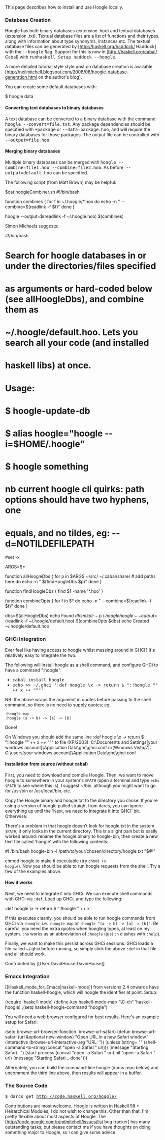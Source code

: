 This page describes how to install and use Hoogle locally.

### Database Creation

Hoogle has both binary databases (extension .hoo) and textual databases (extension .txt). Textual database files are a list of functions and their types, along with information about type synonyms, instances etc. The textual database files can be generated by [http://haskell.org/haddock/ Haddock] with the <tt>--hoogle</tt> flag. Support for this is now in [http://haskell.org/cabal/ Cabal] with <tt>runhaskell Setup haddock --hoogle</tt>.

A more detailed tutorial style style post on database creation is available [http://neilmitchell.blogspot.com/2008/08/hoogle-database-generation.html on the author's blog].

You can create some default databases with:

 $ hoogle data

#### Converting text databases to binary databases

A text database can be converted to a binary database with the command <tt>hoogle --convert=file.txt</tt>. Any package dependencies should be specified with <tt>+package</tt> or <tt>--data=package.hoo</tt>, and will require the binary databases for those packages. The output file can be controlled with <tt>--output=file.hoo</tt>.

#### Merging binary databases

Multiple binary databases can be merged with <tt>hoogle --combine=file1.hoo --combine=file2.hoo</tt>. As before, <tt>--output=default.hoo</tt> can be specified.

The following script (from Matt Brown) may be helpful:

  $cat hoogleCombiner.sh 
  #!/bin/bash
  
  function combines {
    for f in ~/.hoogle/*.hoo
    do
      echo -n " --combine=$(readlink -f $f)"
    done
  }
  
  hoogle --output=$(readlink -f ~/.hoogle.hoo) $(combines)

Simon Michaels suggests: 

  #!/bin/bash
  #
  # Search for hoogle databases in or under the directories/files specified
  # as arguments or hard-coded below (see allHoogleDbs), and combine them as
  # ~/.hoogle/default.hoo.  Lets you search all your code (and installed
  # haskell libs) at once.
  #
  # Usage:
  # $ hoogle-update-db
  # $ alias hoogle="hoogle --i=$HOME/.hoogle"
  # $ hoogle something
  
  # nb current hoogle cli quirks: path options should have two hyphens, one
  # equals, and no tildes, eg: --d=NOTILDEFILEPATH
  
  #set -x
  
  ARGS=$*

  function allHoogleDbs {
      for p in $ARGS ~/src/ ~/.cabal/share/ # add paths here
      do
          echo -n " $(findHoogleDbs $p)"
      done
  }
  
  function findHoogleDbs {
      find $1 -name '*.hoo'
  }

  function combineOpts {
    for f in $*
    do
      echo -n " --combine=$(readlink -f $f)"
    done
  }

  dbs=$(allHoogleDbs)
  echo Found $dbs
  mkdir -p ~/.hoogle
  hoogle --output=$(readlink -f ~/.hoogle/default.hoo) $(combineOpts $dbs)
  echo Created ~/.hoogle/default.hoo


### GHCi Integration

Ever feel like having access to hoogle whilst messing around in GHCi? It's relatively easy to integrate the two. 

The following will install hoogle as a shell command, and configure GHCi to have a command ":hoogle":

* <tt>cabal install hoogle</tt>
* <tt>echo >> ~/.ghci ':def hoogle \x -> return $ ":!hoogle \"" ++ x ++ "\""'</tt>

NB. the above wraps the argument in quotes before passing to the shell command, so there is no need to supply quotes; eg.

    :hoogle map
    :hoogle (a -> b) -> [a] -> [b]

Done!

On Windows you should add the same line
 :def hoogle \x -> return $ ":!hoogle \"" ++ x ++ "\""
to file (XP/2003):
 C:\Documents and Settings\[your windows account]\Application Data\ghc\ghci.conf 
or(Windows Vista/7):
 C:\users\[your windows account]\Application Data\ghc\ghci.conf 

 
#### Installation from source (without cabal)

First, you need to download and compile Hoogle. Then, we want to move hoogle to somewhere in your system's <code>$PATH</code> (open a terminal and type <code>echo $PATH</code> to see where this is). I suggest ~/bin, although you might want to go for /usr/bin or /usr/local/bin, etc.

Copy the Hoogle binary and hoogle.txt to the directory you chose. If you're using a version of hoogle pulled straight from darcs, you can ignore everything up until the 'Next, we need to integrate it into GHCi' bit. Otherwise:

There's a problem in that hoogle doesn't look for hoogle.txt in the system <code>$PATH</code>, it only looks in the current directory. This is a slight pain but is easily worked around: rename the hoogle binary to hoogle-bin, then create a new text file called 'hoogle' with the following contents:

 #! /bin/bash
 hoogle-bin -l /path/to/your/chosen/directory/hoogle.txt "$@"

chmod hoogle to make it executable (try <code>chmod +x hoogle</code>). Now you should be able to run hoogle requests from the shell. Try a few of the examples above.

#### How it works

Next, we need to integrate it into GHCi. We can execute shell commands with GHCi via <code>:def</code>. Load up GHCi, and type the following:

 :def hoogle \x -> return $ ":!hoogle " ++ x

If this executes cleanly, you should be able to run hoogle commands from GHCi via <code>:hoogle</code>, i.e. <code>:hoogle map</code> or <code>:hoogle "(a -> b) -> [a] -> [b]"</code>. Be careful: you need the extra quotes when hoogling types, at least on my system. <code>:ho</code> works as an abbreviation of <code>:hoogle</code> (just <code>:h</code> clashes with <code>:help</code>).

Finally, we want to make this persist across GHCi sessions. GHCi loads a file called ~/.ghci before running, so simply stick the above <code>:def</code> in that file and all should work.

Contributed by [[User:DavidHouse|DavidHouse]]

### Emacs Integration
[[Haskell_mode_for_Emacs|haskell-mode]] from versions 2.4 onwards have the function haskell-hoogle, which will hoogle the identifier at point. Setup:

 (require 'haskell-mode)
 (define-key haskell-mode-map "\C-ch" 'haskell-hoogle)
 ;(setq haskell-hoogle-command "hoogle")

You will need a web browser configured for best results. Here's an example setup for Safari:

 (setq browse-url-browser-function 'browse-url-safari)
 (defun browse-url-safari (url &optional new-window)
  "Open URL in a new Safari window."
  (interactive (browse-url-interactive-arg "URL: "))
  (unless
      (string= ""
               (shell-command-to-string
                (concat "open -a Safari " url)))
    (message "Starting Safari...")
    (start-process (concat "open -a Safari " url) nil "open -a Safari " url)
    (message "Starting Safari... done")))

Alternately, you can build the command-line hoogle (darcs repo below) and uncomment the third line above, then results will appear in a buffer.

### The Source Code

<tt>$ darcs get http://code.haskell.org/hoogle/</tt>

Contributions are most welcome. Hoogle is written in Haskell 98 + Heirarchical Modules, I do not wish to change this. Other than that, I'm pretty flexible about most aspects of Hoogle. The [http://code.google.com/p/ndmitchell/issues/list bug tracker] has many outstanding tasks, but please contact me if you have thoughts on doing something major to Hoogle, so I can give some advice.
